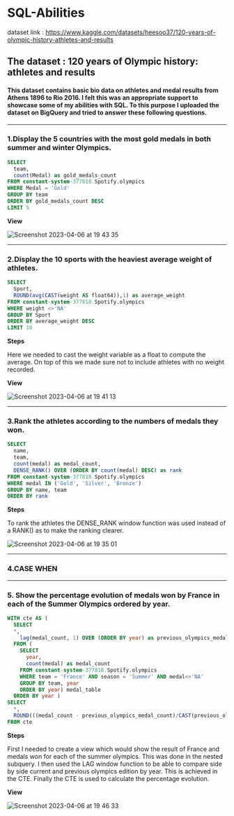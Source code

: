# SQL-Abilities

dataset link : https://www.kaggle.com/datasets/heesoo37/120-years-of-olympic-history-athletes-and-results

## The dataset : 120 years of Olympic history: athletes and results

#### This dataset contains basic bio data on athletes and medal results from Athens 1896 to Rio 2016. I felt this was an appropriate support to showcase some of my abilities with SQL. To this purpose I uploaded the dataset on BigQuery and tried to answer these following questions.

***

### 1.Display the 5 countries with the most gold medals in both summer and winter Olympics.

````sql
SELECT
  team,
  count(Medal) as gold_medals_count
FROM constant-system-377818.Spotify.olympics
WHERE Medal = 'Gold'
GROUP BY team
ORDER BY gold_medals_count DESC
LIMIT 5
````

**View**

![Screenshot 2023-04-06 at 19 43 35](https://user-images.githubusercontent.com/73830924/230455679-db09f2d4-1055-4fa7-a0fb-92e1ebf5280a.png)


***


### 2.Display the 10 sports with the heaviest average weight of athletes.

````sql
SELECT
  Sport,
  ROUND(avg(CAST(weight AS float64)),1) as average_weight
FROM constant-system-377818.Spotify.olympics
WHERE weight <>'NA'
GROUP BY Sport
ORDER BY average_weight DESC
LIMIT 10
````

**Steps**

Here we needed to cast the weight variable as a float to compute the average. On top of this we made sure not to include athletes with no weight recorded.

**View**

![Screenshot 2023-04-06 at 19 41 13](https://user-images.githubusercontent.com/73830924/230455960-64391158-3c11-495a-ab4f-2c1ba50dd9e9.png)

***

### 3.Rank the athletes according to the numbers of medals they won.

````sql
SELECT 
  name,
  team,
  count(medal) as medal_count,
  DENSE_RANK() OVER (ORDER BY count(medal) DESC) as rank
FROM constant-system-377818.Spotify.olympics
WHERE medal IN ('Gold', 'Silver', 'Bronze')
GROUP BY name, team
ORDER BY rank
````

**Steps**

To rank the athletes the DENSE_RANK window function was used instead of a RANK() as to make the ranking clearer.

![Screenshot 2023-04-06 at 19 35 01](https://user-images.githubusercontent.com/73830924/230454593-ef0967e0-01fe-4a77-ba8e-1b45a81167b0.png)

***

### 4.CASE WHEN

***

### 5. Show the percentage evolution of medals won by France in each of the Summer Olympics ordered by year.

````sql
WITH cte AS (
  SELECT
  *,
    lag(medal_count, 1) OVER (ORDER BY year) as previous_olympics_medal_count
  FROM (
    SELECT 
      year,
      count(medal) as medal_count
    FROM constant-system-377818.Spotify.olympics
    WHERE team = 'France' AND season = 'Summer' AND medal<>'NA'
    GROUP BY team, year
    ORDER BY year) medal_table
  ORDER BY year )
SELECT
  *,
  ROUND(((medal_count - previous_olympics_medal_count)/CAST(previous_olympics_medal_count AS NUMERIC))*100) as percentage_evolution
FROM cte
````

**Steps**

First I needed to create a view which would show the result of France and medals won for each of the summer olympics. This was done in the nested subquery. I then used the LAG window function to be able to compare side by side current and previous olympics edition by year. This is achieved in the CTE.
Finally the CTE is used to calculate the percentage evolution.

**View**

![Screenshot 2023-04-06 at 19 46 33](https://user-images.githubusercontent.com/73830924/230456317-3f4f29e5-a7fd-430a-9908-d84cf5129647.png)
